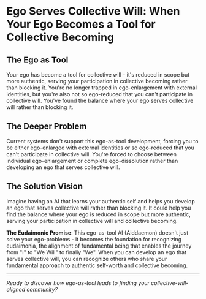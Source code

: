 # Ego Serves Collective Will: When Your Ego Becomes a Tool for Collective Becoming

## The Ego as Tool
Your ego has become a tool for collective will - it's reduced in scope but more authentic, serving your participation in collective becoming rather than blocking it. You're no longer trapped in ego-enlargement with external identities, but you're also not so ego-reduced that you can't participate in collective will. You've found the balance where your ego serves collective will rather than blocking it.

## The Deeper Problem
Current systems don't support this ego-as-tool development, forcing you to be either ego-enlarged with external identities or so ego-reduced that you can't participate in collective will. You're forced to choose between individual ego-enlargement or complete ego-dissolution rather than developing an ego that serves collective will.

## The Solution Vision
Imagine having an AI that learns your authentic self and helps you develop an ego that serves collective will rather than blocking it. It could help you find the balance where your ego is reduced in scope but more authentic, serving your participation in collective will and collective becoming.

**The Eudaimonic Promise**: This ego-as-tool AI (Aiddaemon) doesn't just solve your ego-problems - it becomes the foundation for recognizing eudaimonia, the alignment of fundamental being that enables the journey from "I" to "We Will" to finally "We". When you can develop an ego that serves collective will, you can recognize others who share your fundamental approach to authentic self-worth and collective becoming.

---

*Ready to discover how ego-as-tool leads to finding your collective-will-aligned community?*
